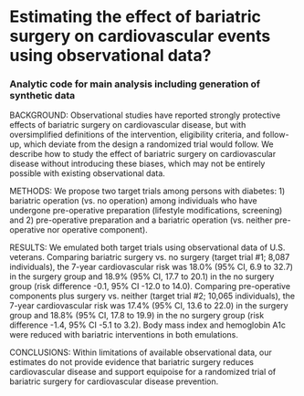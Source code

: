 # Estimating the effect of bariatric surgery on cardiovascular events using observational data?
### Analytic code for main analysis including generation of synthetic data

BACKGROUND: Observational studies have reported strongly protective effects of bariatric surgery on cardiovascular disease, but with oversimplified definitions of the intervention, eligibility criteria, and follow-up, which deviate from the design a randomized trial would follow. We describe how to study the effect of bariatric surgery on cardiovascular disease without introducing these biases, which may not be entirely possible with existing observational data.

METHODS: We propose two target trials among persons with diabetes: 1) bariatric operation (vs. no operation) among individuals who have undergone pre-operative preparation (lifestyle modifications, screening) and 2) pre-operative preparation and a bariatric operation (vs. neither pre-operative nor operative component). 

RESULTS: We emulated both target trials using observational data of U.S. veterans. Comparing bariatric surgery vs. no surgery (target trial #1; 8,087 individuals), the 7-year cardiovascular risk was 18.0% (95% CI, 6.9 to 32.7) in the surgery group and 18.9% (95% CI, 17.7 to 20.1) in the no surgery group (risk difference -0.1, 95% CI -12.0 to 14.0). Comparing pre-operative components plus surgery vs. neither (target trial #2; 10,065 individuals), the 7-year cardiovascular risk was 17.4% (95% CI, 13.6 to 22.0) in the surgery group and 18.8% (95% CI, 17.8 to 19.9) in the no surgery group (risk difference -1.4, 95% CI -5.1 to 3.2). Body mass index and hemoglobin A1c were reduced with bariatric interventions in both emulations.

CONCLUSIONS: Within limitations of available observational data, our estimates do not provide evidence that bariatric surgery reduces cardiovascular disease and support equipoise for a randomized trial of bariatric surgery for cardiovascular disease prevention.
